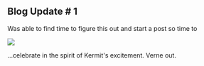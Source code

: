

## Blog Update # 1 

Was able to find time to figure this out and start a post so time to 

<img src="https://media.giphy.com/media/DpB9NBjny7jF1pd0yt2/giphy.gif" class='animated-gif' style="display: inline-block; margin: auto;" />

...celebrate in the spirit of Kermit's excitement. Verne out.



